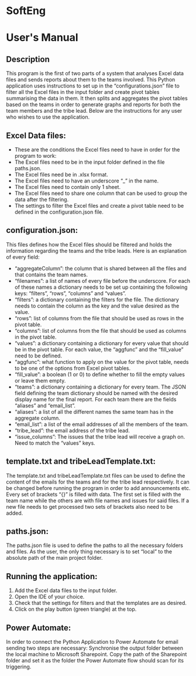 # SoftEng
# User's Manual

## Description
This program is the first of two parts of a system that analyses Excel data files and sends reports about them to the teams involved.
This Python application uses instructions to set up in the “configurations.json” file to filter all the Excel files in the input folder and create pivot tables summarising the data in them.
It then splits and aggregates the pivot tables based on the teams in order to generate graphs and reports for both the team members and the tribe lead. 
Below are the instructions for any user who wishes to use the application.

## Excel Data files:
* These are the conditions the Excel files need to have in order for the program to work:
* The Excel files need to be in the input folder defined in the file paths.json.
* The Excel files need be in .xlsx format.
* The Excel files need to have an underscore “_” in the name.
* The Excel files need to contain only 1 sheet.
* The Excel files need to share one column that can be used to group the data after the filtering.
* The settings to filter the Excel files and create a pivot table need to be defined in the configuration.json file.

## configuration.json:
This files defines how the Excel files should be filtered and holds the information regarding the teams and the tribe leads. Here is an explanation of every field:
* “aggregateColumn”: the column that is shared between all the files and that contains the team names.
* “filenames”: a list of names of every file before the underscore. For each of these names a dictionary needs to be set up containing the following keys: “filters”, “rows”, “columns” and “values”.
* “filters”: a dictionary containing the filters for the file. The dictionary needs to contain the column as the key and the value desired as the value.
* “rows”: list of columns from the file that should be used as rows in the pivot table.
* “columns”: list of columns from the file that should be used as columns in the pivot table.
* “values”: a dictionary containing a dictionary for every value that should be in the pivot table. For each value, the “aggfunc” and the “fill_value” need to be defined.
* “aggfunc”: what function to apply on the value for the pivot table, needs to be one of the options from Excel pivot tables.
* “fill_value”: a boolean (1 or 0) to define whether to fill the empty values or leave them empty.
* “teams”: a dictionary containing a dictionary for every team. The JSON field defining the team dictionary should be named with the desired display name for the final report. For each team there are the fields “aliases” and “email_list”.
* “aliases”: a list of all the different names the same team has in the aggregate column.
* “email_list”: a list of the email addresses of all the members of the team.
* “tribe_lead”: the email address of the tribe lead.
* “issue_columns”: The issues that the tribe lead will receive a graph on. Need to match the “values” keys.

## template.txt and tribeLeadTemplate.txt:
The template.txt and tribeLeadTemplate.txt files can be used to define the content of the emails for the teams and for the tribe lead respectively.
It can be changed before running the program in order to add announcements etc.
Every set of brackets “{}” is filled with data. The first set is filled with the team name while the others are with file names and issues for said files. 
If a new file needs to get processed two sets of brackets also need to be added.

## paths.json:
The paths.json file is used to define the paths to all the necessary folders and files.
As the user, the only thing necessary is to set “local” to the absolute path of the main project folder.

## Running the application:
1. Add the Excel data files to the input folder.
2. Open the IDE of your choice.
3. Check that the settings for filters and that the templates are as desired.
4. Click on the play button (green triangle) at the top.

## Power Automate:
In order to connect the Python Application to Power Automate for email sending two steps are necessary:
Synchronise the output folder between the local machine to Microsoft Sharepoint.
Copy the path of the Sharepoint folder and set it as the folder the Power Automate flow should scan for its triggering.